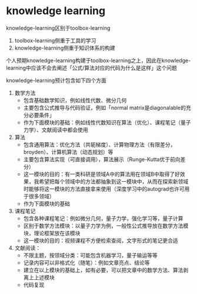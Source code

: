 # knowledge learning

knowledge-learning区别于toolbox-learning

1. toolbox-learning侧重于工具的学习
2. knowledge-learning侧重于知识体系的构建

个人预期knowledge-learning构建于toolbox-learning之上，因此在knowledge-learning中应该不会去阐述「公式/算法对应的代码为什么是这样」这个问题

knowledge-learning预计包含如下四个方面

1. 数学方法
   * 包含基础数学知识，例如线性代数、微分几何
   * 主要包含公式推导与代码验证，例如「normal matrix是diagonalable的充分必要条件」
   * 作为下面模块的基础：例如线性代数知识在算法（优化）、课程笔记（量子力学）、文献阅读中都会使用
2. 算法
   * 包含通用算法：优化方法（共轭梯度）、计算物理方法（有限差分，broyden）、计算机算法（动态规划）等
   * 主要包含算法实现（可直接调用），算法展示（Runge-Kutta优于前向差分）
   * 这一模块的目的：有一类科研是领域A中的算法用在领域B中取得了好效果，我希望把每个领域中的方法都抽象到这一模块中，从而在探索新领域时能够将这一模块的方法直接拿来使用（深度学习中的autograd也许可用于很多领域）
   * 作为下面模块的基础
3. 课程笔记
   * 包含各种课程笔记：例如微分几何，量子力学，强化学习等，量子计算
   * 区别于数学方法模块：以量子力学为例，一般性公式推导放在数学方法模块，理论框架放在该模块
   * 这一模块的目的：视频课程不方便检索查阅，文字形式的笔记更合适
4. 文献阅读：
   * 不限主题，按领域分类：可能包含机器学习，量子输运等等
   * 记录内容可以非格式化（随笔）：例如文章亮点、结论等
   * 建立在以上模块的基础上，如有必要，可以把文章中的数学方法、算法剥离上上述模块
   * 代码复现
